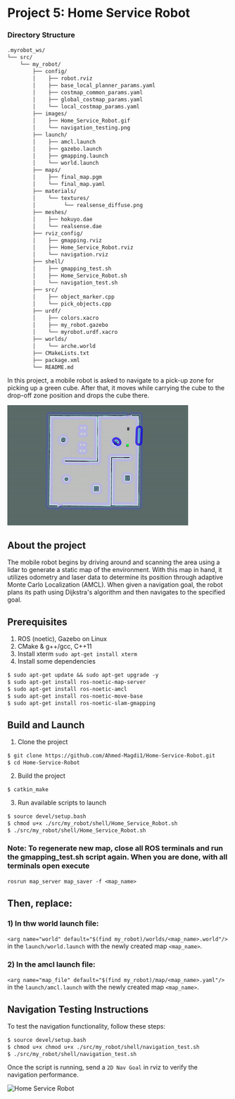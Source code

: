 # Project 5: Home Service Robot
### Directory Structure

    .myrobot_ws/ 
    └── src/
        └── my_robot/
            ├── config/
            │    ├── robot.rviz
            │    ├── base_local_planner_params.yaml
            │    ├── costmap_common_params.yaml
            │    ├── global_costmap_params.yaml
            │    └── local_costmap_params.yaml
            ├── images/
            │    ├── Home_Service_Robot.gif
            │    └── navigation_testing.png
            ├── launch/
            │    ├── amcl.launch
            │    ├── gazebo.launch
            │    ├── gmapping.launch
            │    └── world.launch
            ├── maps/
            │    ├── final_map.pgm
            │    └── final_map.yaml
            ├── materials/
            │    └── textures/
            │         └── realsense_diffuse.png
            ├── meshes/
            │    ├── hokuyo.dae
            │    └── realsense.dae
            ├── rviz_config/
            │    ├── gmapping.rviz
            │    ├── Home_Service_Robot.rviz
            │    └── navigation.rviz
            ├── shell/
            │    ├── gmapping_test.sh
            │    ├── Home_Service_Robot.sh
            │    └── navigation_test.sh
            ├── src/
            │    ├── object_marker.cpp
            │    └── pick_objects.cpp
            ├── urdf/
            │    ├── colors.xacro
            │    ├── my_robot.gazebo
            │    └── myrobot.urdf.xacro
            ├── worlds/
            │    └── arche.world
            ├── CMakeLists.txt
            ├── package.xml
            └── README.md


In this project, a mobile robot is asked to navigate to a pick-up zone for picking 
up a green cube. After that, it moves while carrying the cube to the drop-off
zone position and drops the cube there.

![Home Service Robot](/src/my_robot/images/Home_Service_Robot.gif)

## About the project
The mobile robot begins by driving around and scanning the area using a lidar to generate a static map of the environment. With this map in hand, it utilizes odometry and laser data to determine its position through adaptive Monte Carlo Localization (AMCL). When given a navigation goal, the robot plans its path using Dijkstra's algorithm and then navigates to the specified goal.

## Prerequisites
1. ROS (noetic), Gazebo on Linux
2. CMake & g++/gcc, C++11
3. Install xterm `sudo apt-get install xterm`
4. Install some dependencies

```
$ sudo apt-get update && sudo apt-get upgrade -y
$ sudo apt-get install ros-noetic-map-server
$ sudo apt-get install ros-noetic-amcl
$ sudo apt-get install ros-noetic-move-base
$ sudo apt-get install ros-noetic-slam-gmapping
```

## Build and Launch

1. Clone the project 
```
$ git clone https://github.com/Ahmed-Magdi1/Home-Service-Robot.git
$ cd Home-Service-Robot
```

2. Build the project
```
$ catkin_make
```

3. Run available scripts to launch
```
$ source devel/setup.bash
$ chmod u+x ./src/my_robot/shell/Home_Service_Robot.sh 
$ ./src/my_robot/shell/Home_Service_Robot.sh 
```

### Note: To regenerate new map, close all ROS terminals and run the gmapping_test.sh script again. When you are done, with all terminals open  execute

```rosrun map_server map_saver -f <map_name>```
## Then, replace:

### 1) In thw world launch file:

`<arg name="world" default="$(find my_robot)/worlds/<map_name>.world"/>` in the `launch/world.launch` with the newly created map `<map_name>`.

### 2) In the amcl launch file:

`<arg name="map_file" default="$(find my_robot)/map/<map_name>.yaml"/>` in the `launch/amcl.launch` with the newly created map `<map_name>`.

## Navigation Testing Instructions

To test the navigation functionality, follow these steps:

```
$ source devel/setup.bash
$ chmod u+x chmod u+x ./src/my_robot/shell/navigation_test.sh 
$ ./src/my_robot/shell/navigation_test.sh 
```
Once the script is running, send a `2D Nav Goal` in rviz to verify the navigation performance.

![Home Service Robot](/src/my_robot/images/navigation_testing.png)



